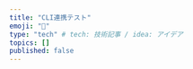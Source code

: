 ```yaml
---
title: "CLI連携テスト"
emoji: "🍣"
type: "tech" # tech: 技術記事 / idea: アイデア
topics: []
published: false
---
```

